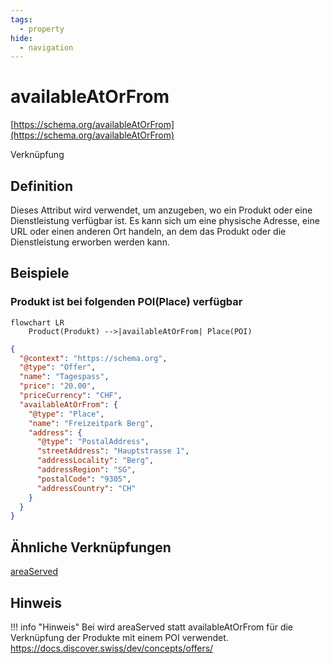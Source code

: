 ```yaml
---
tags:
  - property
hide:
  - navigation
---
```


# availableAtOrFrom
[https://schema.org/availableAtOrFrom](https://schema.org/availableAtOrFrom)

Verknüpfung

## Definition
Dieses Attribut wird verwendet, um anzugeben, wo ein Produkt oder eine Dienstleistung verfügbar ist. Es kann sich um eine physische Adresse, eine URL oder einen anderen Ort handeln, an dem das Produkt oder die Dienstleistung erworben werden kann.

## Beispiele

### Produkt ist bei folgenden POI(Place) verfügbar
```mermaid
flowchart LR
    Product(Produkt) -->|availableAtOrFrom| Place(POI)
```

``` json
{
  "@context": "https://schema.org",
  "@type": "Offer",
  "name": "Tagespass",
  "price": "20.00",
  "priceCurrency": "CHF",
  "availableAtOrFrom": {
    "@type": "Place",
    "name": "Freizeitpark Berg",
    "address": {
      "@type": "PostalAddress",
      "streetAddress": "Hauptstrasse 1",
      "addressLocality": "Berg",
      "addressRegion": "SG",
      "postalCode": "9305",
      "addressCountry": "CH"
    }
  }
}

```

## Ähnliche Verknüpfungen

[areaServed](/schema/areaServed)

## Hinweis

!!! info "Hinweis"
    Bei wird areaServed statt availableAtOrFrom für die Verknüpfung der Produkte mit einem POI verwendet.
    https://docs.discover.swiss/dev/concepts/offers/